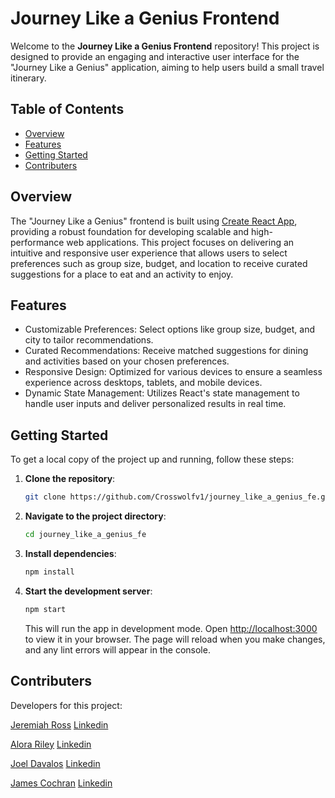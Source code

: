 # Journey Like a Genius Frontend

Welcome to the **Journey Like a Genius Frontend** repository! This project is designed to provide an engaging and interactive user interface for the "Journey Like a Genius" application, aiming to help users build a small travel itinerary.

## Table of Contents

- [Overview](#overview)
- [Features](#features)
- [Getting Started](#getting-started)
- [Contributers](#contributers)

## Overview

The "Journey Like a Genius" frontend is built using [Create React App](https://create-react-app.dev/), providing a robust foundation for developing scalable and high-performance web applications. This project focuses on delivering an intuitive and responsive user experience that allows users to select preferences such as group size, budget, and location to receive curated suggestions for a place to eat and an activity to enjoy.

## Features

 - Customizable Preferences: Select options like group size, budget, and city to tailor recommendations.
 - Curated Recommendations: Receive matched suggestions for dining and activities based on your chosen preferences.
 - Responsive Design: Optimized for various devices to ensure a seamless experience across desktops, tablets, and mobile devices.
 - Dynamic State Management: Utilizes React's state management to handle user inputs and deliver personalized results in real time.

## Getting Started

To get a local copy of the project up and running, follow these steps:

1. **Clone the repository**:

   ```bash
   git clone https://github.com/Crosswolfv1/journey_like_a_genius_fe.git
   ```

2. **Navigate to the project directory**:

   ```bash
   cd journey_like_a_genius_fe
   ```

3. **Install dependencies**:

   ```bash
   npm install
   ```

4. **Start the development server**:

   ```bash
   npm start
   ```

   This will run the app in development mode. Open [http://localhost:3000](http://localhost:3000) to view it in your browser. The page will reload when you make changes, and any lint errors will appear in the console.

## Contributers

Developers for this project:

[Jeremiah Ross](https://github.com/Crosswolfv1) [Linkedin](https://www.linkedin.com/in/jeremiahross/)

[Alora Riley](https://github.com/aloraalee) [Linkedin](https://www.linkedin.com/in/alorariley/)

[Joel Davalos](https://github.com/jdavalos98) [Linkedin](https://www.linkedin.com/in/joeldavalos/)

[James Cochran](https://github.com/James-Cochran) [Linkedin](https://www.linkedin.com/in/james-cochran-/)
